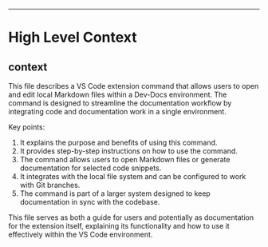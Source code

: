 

  ---
# High Level Context
## context
This file describes a VS Code extension command that allows users to open and edit local Markdown files within a Dev-Docs environment. The command is designed to streamline the documentation workflow by integrating code and documentation work in a single environment. 

Key points:
1. It explains the purpose and benefits of using this command.
2. It provides step-by-step instructions on how to use the command.
3. The command allows users to open Markdown files or generate documentation for selected code snippets.
4. It integrates with the local file system and can be configured to work with Git branches.
5. The command is part of a larger system designed to keep documentation in sync with the codebase.

This file serves as both a guide for users and potentially as documentation for the extension itself, explaining its functionality and how to use it effectively within the VS Code environment.

  